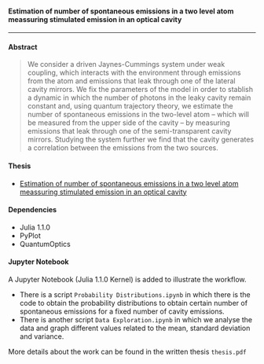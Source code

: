 #### **Estimation of number of spontaneous emissions in a two level atom meassuring stimulated emission in an optical cavity**
***
#### **Abstract** 
> We consider a driven Jaynes-Cummings system under weak coupling, which interacts with the environment through emissions from the atom and emissions that leak through one of the lateral cavity mirrors.  We fix the parameters of the model in order to stablish a dynamic in which the number of photons in the leaky cavity remain constant and, using quantum trajectory theory, we estimate the number of spontaneous emissions in the two-level atom – which will be measured from the upper side of the cavity – by measuring emissions that leak through one of the semi-transparent cavity mirrors. Studying the system further we find that the cavity generates a correlation between the emissions from the two sources.
#### Thesis 
- [Estimation of number of spontaneous emissions in a two level atom meassuring stimulated emission in an optical cavity](https://github.com/gpreisser/Thesis_Project/blob/master/Thesis/thesis.pdf)
#### Dependencies
- Julia 1.1.0
- PyPlot
- QuantumOptics
#### Jupyter Notebook
A Jupyter Notebook (Julia 1.1.0 Kernel) is added to illustrate the workflow. 
- There is a script `Probability Distributions.ipynb` in which there is the code to obtain the probability distributions to obtain certain number of spontaneous emissions for a fixed number of cavity emissions.
- There is another script `Data Exploration.ipynb` in which we analyse the data and graph different values related to the mean, standard deviation and variance. 

More details about the work can be found in the written thesis `thesis.pdf`
